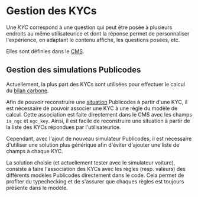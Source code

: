 # Gestion des KYCs

Une _KYC_ correspond à une question qui peut être posée à plusieurs endroits au
même utilisateurice et dont la réponse permet de personnaliser l'expérience, en
adaptant le contenu affiché, les questions posées, etc.

Elles sont définies dans le [CMS](cms.md).

## Gestion des simulations Publicodes

Actuellement, la plus part des KYCs sont utilisées pour effectuer le calcul du
[bilan carbone](./bilan-carbone-ngc.md).

Afin de pouvoir reconstruire une [situation](./bilan-carbone-ngc.md) Publicodes
à partir d'une KYC, il est nécessaire de pouvoir associer une KYC à une règle
du modèle de calcul. Cette association est faite directement dans le CMS avec
les champs `is_ngc` et `ngc_key`. Ainsi, il est facile de reconstruire une
situation à partir de la liste des KYCs répondues par l'utilisateurice.

Cependant, avec l'ajout de nouveau simulateur Publicodes, il est nécessaire
d'utiliser une solution plus générique afin d'éviter d'ajouter une liste de
champs à chaque KYC.

La solution choisie (et actuellement tester avec le simulateur voiture),
consiste à faire l'association des KYCs avec les règles (resp. valeurs) des
différents modèles Publicodes directement dans le code. Cela permet de profiter
du typechecking et de s'assurer que chaques règles est toujours présente dans
le modèle.

